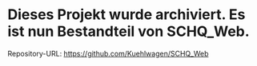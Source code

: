 # Dieses Projekt wurde archiviert. Es ist nun Bestandteil von SCHQ_Web.
Repository-URL: https://github.com/Kuehlwagen/SCHQ_Web
